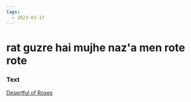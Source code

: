 ```yaml
---
tags:
  - 2023-03-17
---
```

# rat guzre hai mujhe naz'a men rote rote

### Text
[Desertful of Roses](http://www.columbia.edu/itc/mealac/pritchett/00garden/05c/0558/index_0558.html)

